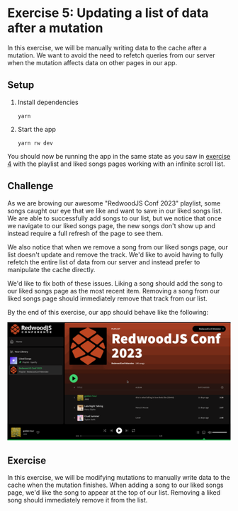 # Exercise 5: Updating a list of data after a mutation

In this exercise, we will be manually writing data to the cache after a mutation. We want to avoid the need to refetch queries from our server when the mutation affects data on other pages in our app.

## Setup

1. Install dependencies
   ```
   yarn
   ```
2. Start the app
   ```
   yarn rw dev
   ```

You should now be running the app in the same state as you saw in [exercise 4](https://github.com/jerelmiller/redwoodjs-conf-2023-workshop/tree/main/04-infinite-scroll-pagination) with the playlist and liked songs pages working with an infinite scroll list.

## Challenge

As we are browing our awesome "RedwoodJS Conf 2023" playlist, some songs caught our eye that we like and want to save in our liked songs list. We are able to successfully add songs to our list, but we notice that once we navigate to our liked songs page, the new songs don't show up and instead require a full refresh of the page to see them.

We also notice that when we remove a song from our liked songs page, our list doesn't update and remove the track. We'd like to avoid having to fully refetch the entire list of data from our server and instead prefer to manipulate the cache directly.

We'd like to fix both of these issues. Liking a song should add the song to our liked songs page as the most recent item. Removing a song from our liked songs page should immediately remove that track from our list.

By the end of this exercise, our app should behave like the following:

![05-updated-list.gif](./web/public/05-updated-list.gif)

## Exercise

In this exercise, we will be modifying mutations to manually write data to the cache when the mutation finishes. When adding a song to our liked songs page, we'd like the song to appear at the top of our list. Removing a liked song should immediately remove it from the list.
